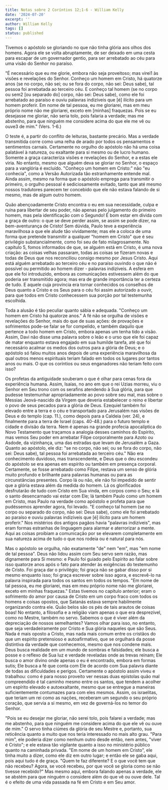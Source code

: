 ```yaml
---
title: Notas sobre 2 Coríntios 12;1-6 - William Kelly
date: '2024-07-20'
excerpt: ''
author: William Kelly
tags: []
status: published
---
```

Tivemos o apóstolo se gloriando no que não tinha glória aos olhos dos
homens. Agora ele se volta abruptamente, de ser deixado em uma cesta
para escapar de um governador gentio, para ser arrebatado ao céu para
uma visão do Senhor no paraíso.

"É necessário que eu me glorie, embora não seja proveitoso; mas virei1
às visões e revelações do Senhor. Conheço um homem em Cristo, há
quatorze anos (se no corpo, não sei; ou se fora do corpo, não sei: Deus
sabe), tal pessoa foi arrebatada ao terceiro céu. E conheço tal homem
(se no corpo ou sem2 \[ou separado do\] corpo, não sei: Deus sabe), como
ele foi arrebatado ao paraíso e ouviu palavras indizíveis que \[é\]
ilícito para um homem proferir. Em nome de tal pessoa, eu me gloriarei,
mas em meu próprio nome não me gloriarei, exceto em \[minhas\]
fraquezas. Pois se eu desejasse me gloriar, não seria tolo, pois falaria
a verdade; mas me abstenho, para que ninguém me considere acima do que
ele me vê ou ouve3 de mim." (Vers. 1-6.)

O teste é, a partir do conflito de leituras, bastante precário. Mas a
verdade transmitida corre como uma relha de arado por todos os
pensamentos e sentimentos carnais. Certamente no orgulho do apóstolo não
há uma coisa palatável à natureza, ou exaltante para si mesmo ou de
lucro humano. Somente a graça caracteriza visões e revelações do Senhor,
e a estas ele viria. No entanto, mesmo que alguém deva se gloriar no
Senhor, o espaço para a vanglória é excluído. "Conheço um homem em
Cristo:" não "eu conhecia", como a Versão Autorizada tão estranhamente
entende mal. Ainda assim, mesmo na forma que o apóstolo emprega para
transmitir o primeiro, o orgulho pessoal é sediciosamente evitado, tanto
que até mesmo nossos tradutores parecem ter concebido que ele não estava
falando de si mesmo, mas de algum outro homem.

Quão abençoadamente Cristo encontra o eu em sua necessidade, culpa e
ruína para libertar de seu poder, não apenas pelo julgamento do primeiro
homem, mas pela identificação com o Segundo! É bom estar em dívida com a
graça de outro: o que se deve perder assim, se assim se pode dizer, na
bem-aventurança de Cristo! Sem dúvida, Paulo teve a experiência
maravilhosa a que ele alude tão vividamente; mas ele a coloca de uma
forma que pretende transmitir a qualquer "homem em Cristo" que é seu
privilégio substancialmente, como foi seu de fato milagrosamente. No
capítulo 5, fomos informados de que, se alguém está em Cristo, é uma
nova criação: as coisas velhas passaram, todas as coisas se fizeram
novas e todas de Deus que nos reconciliou consigo mesmo por Jesus
Cristo. Aqui está alguém arrebatado ao terceiro céu e no paraíso ouvindo
o que não é possível ou permitido ao homem dizer - palavras indizíveis.
A esfera em que ele foi introduzido, embora as comunicações estivessem
além do que poderia ser transmitido agora; mas era de grande importância
ter a certeza de tudo. E aquele cuja província era tornar conhecidos os
conselhos de Deus quanto a Cristo e os Seus para o céu foi assim
autorizado a ouvir, para que todos em Cristo conhecessem sua porção por
tal testemunha escolhida.

Toda a alusão é tão peculiar quanto sábia e adequada. "Conheço um homem
em Cristo há quatorze anos." A fé não se orgulha de visões e revelações
do Senhor, mais do que de suas ações: de provações e sofrimentos pode-se
falar se for compelido, e também daquilo que pertence a todo homem em
Cristo, embora apenas um tenha tido a visão. Assim, Davi não disse uma
palavra sobre o leão e o urso que ele foi capaz de matar enquanto estava
engajado em sua humilde tarefa, até que foi necessário acalmar os medos
dos outros para a glória de Deus; e o apóstolo só falou muitos anos
depois de uma experiência maravilhosa da qual outros menos espirituais
teriam falado em todos os lugares por tantos anos ou mais. O que os
coríntios ou seus enganadores não teriam feito com isso?

Os profetas da antiguidade souberam o que é olhar para cenas fora da
experiência humana. Assim, Isaías, no ano em que o rei Uzias morreu, viu
o Senhor em Seu trono com os serafins atendendo à Sua glória, para que
pudesse testemunhar apropriadamente ao povo sobre seu mal, mas sobre o
Messias Jeová-nascido da Virgem que deveria estabelecer o reino e
libertar o povo de seus pecados para a glória de Deus. Ezequiel também
foi elevado entre a terra e o céu e transportado para Jerusalém nas
visões de Deus e do templo (cap. 11.), como depois para a Caldeia (ver.
24), e finalmente para a terra de Israel (caps. 40-48.) para o futuro
templo e cidade e divisão da terra. Nem é apenas na grande profecia
apocalíptica do Novo Testamento que traçamos a analogia desses caminhos
do Espírito, mas vemos Seu poder em arrebatar Filipe corporalmente para
Azoto ou Asdode, da vizinhança, uma das estradas que levam de Jerusalém
a Gaza. Quanto ao apóstolo, ele diz: "se no corpo, não sei; ou se fora
do corpo, não sei: Deus sabe), tal pessoa foi arrebatada ao terceiro
céu." Não era conhecimento duvidoso, mas transcendente, e Deus que o deu
escondeu do apóstolo se era apenas em espírito ou também em presença
corporal. Certamente, se fosse arrebatado como Filipe, restava um senso
de glória muito profundo e brilhante para palavras humanas ou para as
circunstâncias presentes. Corpo lá ou não, ele não foi impedido de
sentir que a glória estava além da medida do homem. Lá os glorificados
desfrutarão de tudo com Cristo em Sua vinda, em corpos como o Seu; e lá
o santo desencarnado vai estar com Ele; lá também Paulo como um homem em
Cristo, mas Paulo na verdade como apóstolo e profeta para que pudéssemos
aprender agora, foi levado. "E conheço tal homem (se no corpo ou
separado do corpo, não sei: Deus sabe), como ele foi arrebatado ao
paraíso e ouviu palavras indizíveis que \[é\] ilícito para um homem
proferir." Nos mistérios dos antigos pagãos havia "palavras indizíveis",
mas eram formas estranhas de linguagem para alarmar e aterrorizar a
mente. Aqui as coisas proibiam a comunicação por se elevarem
completamente em sua natureza acima de tudo o que nos rodeia ou é
natural para nós.

Mas o apóstolo se orgulha, não exatamente "de" nem "em", mas "em nome de
tal pessoa". Deus não lidou assim com Seu servo sem razão, mas
dignamente para Si mesmo: e Paulo foi guiado pelo Espírito ao falar
sobre isso quatorze anos após o fato para atender às exigências do
testemunho de Cristo. Foi graça dar o privilégio; foi graça não se gabar
disso por si mesmo enquanto isso; foi graça escrever sobre isso agora, e
escrevê-lo na palavra inspirada para todos os santos em todos os tempos.
"Em nome de tal pessoa, eu me gloriarei, mas em meu próprio nome não me
gloriarei, exceto em minhas fraquezas." Estas tivemos no capítulo
anterior; eram o sofrimento do amor por causa de Cristo em um corpo
fraco com todos os homens e coisas opostos, que Satanás estava sempre
habilmente organizando contra ele. Quão belos são os pés de tais arautos
de coisas boas! No entanto, a filosofia e a religião viam apenas o que
era desprezível, como no Mestre, também no servo. Sabemos o que é viver
além da depreciação de nossos semelhantes? Vamos olhar para isso, no
entanto, que seja verdadeiramente por Cristo e Sua glória naqueles que
são Seus. Nada é mais oposto a Cristo, mas nada mais comum entre os
cristãos do que um espírito pretensioso e autoafirmativo, que se
orgulhará da posse distintiva da verdade que conhecemos, mesmo que nos
condene mais. Deus busca realidade em um mundo de sombras e falsidades;
ele busca a posse e o reflexo de Sua luz e verdade reveladas onde as
trevas reinam; Ele busca o amor divino onde apenas o eu é encontrado,
embora em formas sutis; Ele busca a fé que conta com Ele de acordo com
Sua palavra diante de todas as dificuldades e perigos. Certamente o
apóstolo assim viveu e trabalhou: como é para nosso proveito ver nessas
duas epístolas quão mal compreendido é tal caminho mesmo entre os
santos, que tendem a acolher um espírito elevado e autoexaltante, mesmo
que se entregue a maneiras suficientemente contumazes para com eles
mesmos. Assim, os israelitas, que teriam um rei como as nações,
receberam um segundo o seu próprio coração, que servia a si mesmo, em
vez de governá-los no temor do Senhor.

\"Pois se eu desejar me gloriar, não serei tolo, pois falarei a verdade;
mas me abstenho, para que ninguém me considere acima do que ele vê ou
ouve de mim.\" O servo tinha ciúmes da glória de seu Mestre e, portanto,
sua reticência quanto a muito que nos teria interessado no mais alto
grau. \"Para mim\", ele poderia dizer como nenhum outro desde então, nem
antes, \"viver é Cristo\"; e ele estava tão vigilante quanto a isso no
ministério público quanto na caminhada privada. \"Em nome de um homem em
Cristo\", ele tinha muito a dizer, como ele diz em outro lugar; e então
ele se gaba aqui, pois aqui tudo é de graça. \"Quem te faz diferente? E
o que você tem que não recebeu? Agora, se você recebeu, por que você se
gloria como se não tivesse recebido?\" Mas mesmo aqui, embora falando
apenas a verdade, ele se abstém para que ninguém o considere além do que
vê ou ouve dele. Tal é o efeito de uma vida passada na fé em Cristo e em
Seu amor.
